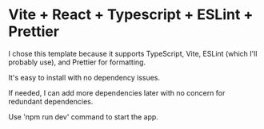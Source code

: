 # Vite + React + Typescript + ESLint + Prettier

I chose this template because it supports TypeScript, Vite, ESLint (which I'll probably use), and Prettier for formatting.

It's easy to install with no dependency issues.

If needed, I can add more dependencies later with no concern for redundant dependencies.

Use 'npm run dev' command to start the app.
